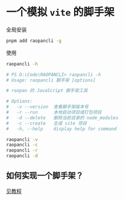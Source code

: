 # 一个模拟 `vite` 的脚手架

全局安装

``` bash
pnpm add raopancli -g
```

使用

``` bash
raopancli -h

# PS D:\Code\RAOPANCLI> raopancli -h
# Usage: raopancli 脚手架 [options]

# raopan 的 JavaScript 脚手架工具

# Options:
#   -v --version  查看脚手架版本号
#   -r --run      本地启动项目或打包项目
#   -d --delete   删除当前目录的 node_modules
#   -c --create   生成 vite 项目
#   -h, --help    display help for command
```

``` bash
raopancli -v
raopancli -c
raopancli -r
raopancli -d
```

## 如何实现一个脚手架？

[见教程](https://raopan2021.github.io/blog/engineering/cli/index)
